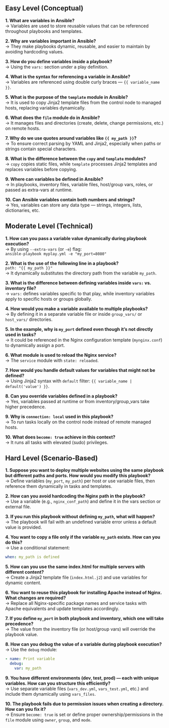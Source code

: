 ## Easy Level (Conceptual)

**1. What are variables in Ansible?**  
→ Variables are used to store reusable values that can be referenced throughout playbooks and templates.

**2. Why are variables important in Ansible?**  
→ They make playbooks dynamic, reusable, and easier to maintain by avoiding hardcoding values.

**3. How do you define variables inside a playbook?**  
→ Using the `vars:` section under a play definition.

**4. What is the syntax for referencing a variable in Ansible?**  
→ Variables are referenced using double curly braces — `{{ variable_name }}`.

**5. What is the purpose of the `template` module in Ansible?**  
→ It is used to copy Jinja2 template files from the control node to managed hosts, replacing variables dynamically.

**6. What does the `file` module do in Ansible?**  
→ It manages files and directories (create, delete, change permissions, etc.) on remote hosts.

**7. Why do we use quotes around variables like `{{ my_path }}`?**  
→ To ensure correct parsing by YAML and Jinja2, especially when paths or strings contain special characters.

**8. What is the difference between the `copy` and `template` modules?**  
→ `copy` copies static files, while `template` processes Jinja2 templates and replaces variables before copying.

**9. Where can variables be defined in Ansible?**  
→ In playbooks, inventory files, variable files, host/group vars, roles, or passed as extra-vars at runtime.

**10. Can Ansible variables contain both numbers and strings?**  
→ Yes, variables can store any data type — strings, integers, lists, dictionaries, etc.

## Moderate Level (Technical)

**1. How can you pass a variable value dynamically during playbook execution?**  
→ By using `--extra-vars` (or `-e`) flag:  
`ansible-playbook myplay.yml -e "my_port=8080"`

**2. What is the use of the following line in a playbook?**  
`path: "{{ my_path }}"`  
→ It dynamically substitutes the directory path from the variable `my_path`.

**3. What is the difference between defining variables inside `vars:` vs. inventory file?**  
→ `vars:` defines variables specific to that play, while inventory variables apply to specific hosts or groups globally.

**4. How would you make a variable available to multiple playbooks?**  
→ By defining it in a separate variable file or inside `group_vars/` or `host_vars/` directories.

**5. In the example, why is `my_port` defined even though it’s not directly used in tasks?**  
→ It could be referenced in the Nginx configuration template (`mynginx.conf`) to dynamically assign a port.

**6. What module is used to reload the Nginx service?**  
→ The `service` module with `state: reloaded`.

**7. How would you handle default values for variables that might not be defined?**  
→ Using Jinja2 syntax with `default` filter: `{{ variable_name | default('value') }}`.

**8. Can you override variables defined in a playbook?**  
→ Yes, variables passed at runtime or from inventory/group_vars take higher precedence.

**9. Why is `connection: local` used in this playbook?**  
→ To run tasks locally on the control node instead of remote managed hosts.

**10. What does `become: true` achieve in this context?**  
→ It runs all tasks with elevated (sudo) privileges.

## Hard Level (Scenario-Based)

**1. Suppose you want to deploy multiple websites using the same playbook but different paths and ports. How would you modify this playbook?**  
→ Define variables (`my_port`, `my_path`) per host or use variable files, then reference them dynamically in tasks and templates.

**2. How can you avoid hardcoding the Nginx path in the playbook?**  
→ Use a variable (e.g., `nginx_conf_path`) and define it in the vars section or external file.

**3. If you run this playbook without defining `my_path`, what will happen?**  
→ The playbook will fail with an undefined variable error unless a default value is provided.

**4. You want to copy a file only if the variable `my_path` exists. How can you do this?**  
→ Use a conditional statement:  
```yaml
when: my_path is defined
```

**5. How can you use the same index.html for multiple servers with different content?**  
→ Create a Jinja2 template file (`index.html.j2`) and use variables for dynamic content.

**6. You want to reuse this playbook for installing Apache instead of Nginx. What changes are required?**  
→ Replace all Nginx-specific package names and service tasks with Apache equivalents and update templates accordingly.

**7. If you define `my_port` in both playbook and inventory, which one will take precedence?**  
→ The value from the inventory file (or host/group vars) will override the playbook value.

**8. How can you debug the value of a variable during playbook execution?**  
→ Use the `debug` module:  
```yaml
- name: Print variable
  debug:
    var: my_path
```

**9. You have different environments (dev, test, prod) — each with unique variables. How can you structure this efficiently?**  
→ Use separate variable files (`vars_dev.yml`, `vars_test.yml`, etc.) and include them dynamically using `vars_files`.

**10. The playbook fails due to permission issues when creating a directory. How can you fix it?**  
→ Ensure `become: true` is set or define proper ownership/permissions in the `file` module using `owner`, `group`, and `mode`.
